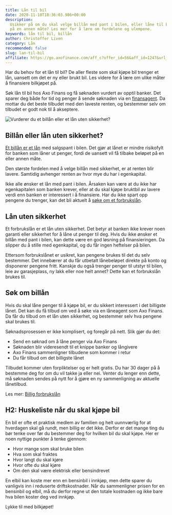 ```yaml
---
title: Lån til bil
date: 2020-11-10T18:36:03.986+00:00
description:
  Usikker på om du skal velge billån med pant i bilen, eller låne til bil
  på en annen måte? Les mer for å lære om fordelene og ulempene.
keywords: lån til bil, billån
author: Christoffer Liven
category: Lån
recommended: false
slug: lan-til-bil
affiliate: https://go.axofinance.com/aff_c?offer_id=56&aff_id=1247&url_id=82&source=A67
---
```


<!--StartFragment-->

Har du behov for et lån til bil? De aller fleste som skal kjøpe bil trenger et lån, uansett om det er ny eller brukt bil. Les videre for å lære om ulike måter å finansiere bilkjøpet på.

Søk lån til bil hos Axo Finans og få søknaden vurdert av opptil <NumberOfBanks /></NumberOfBanks> banker. Det sparer deg både for tid og penger å sende søknaden via en [finansagent](https://www.finanstilsynet.no/nyhetsarkiv/rundskriv/2019/rundskriv-om-finansagenter/). Da mottar du det beste tilbudet med den laveste renten, og bestemmer selv om tilbudet er godt nok til å akseptere.

![Vurderer du et billån eller et lån uten sikkerhet? ](/boliglan/img/billån.jpg 'Billån')

## Billån eller lån uten sikkerhet?

[Et billån er et lån](https://www.dagbladet.no/boliglan/billan/) med salgspant i bilen. Det gjør at lånet er mindre risikofylt for banken som låner ut penger, fordi de uansett vil få tilbake beløpet på en eller annen måte.

Den største fordelen med å velge billån med sikkerhet, er at renten blir lavere. Samtidig avhenger renten av hvor mye du har i egenkapital.

Ikke alle ønsker et lån med pant i bilen. Årsaken kan være at du ikke har egenkapitalen som banken krever, eller at du skal kjøpe bruktbil av lavere verdi enn banken er interessert i å finansiere. Har du ikke spart opp pengene du trenger, kan det bli aktuelt å [søke om et forbrukslån](https://www.dagbladet.no/boliglan/sok-forbrukslan/).

## Lån uten sikkerhet

Et forbrukslån er et lån uten sikkerhet. Det betyr at banken ikke krever noen garanti eller sikkerhet for å låne ut penger til deg. Hvis du ikke ønsker et billån med pant i bilen, kan dette være en god løsning på finansieringen. Da slipper du å stille med egenkapital, og du får ingen heftelser på bilen.

Ettersom forbrukslånet er usikret, kan pengene brukes til det du selv bestemmer. Det innebærer at du får utbetalt lånebeløpet direkte på konto og disponerer pengene fritt. Kanskje du også trenger penger til utstyr til bilen, leie av garasjeplass, ny lakk eller noe helt annet? Dette kan et forbrukslån brukes til.

## Søk om billån

Hvis du skal låne penger til å kjøpe bil, er du sikkert interessert i det billigste lånet. Det kan du få tilbud om ved å søke via en låneagent som Axo Finans. Da får du tilbud om et lån uten sikkerhet, og bestemmer selv hva pengene skal brukes til.

Søknadsprosessen er ikke komplisert, og foregår på nett. Slik gjør du det:

- Send en søknad om å låne penger via Axo Finans
- Søknaden blir videresendt til et knippe banker og långivere
- Axo Finans sammenligner tilbudene som kommer i retur
- Du får tilbud om det billigste lånet

Tilbudet kommer uten forpliktelser og er helt gratis. Du har 30 dager på å bestemme deg for om du vil takke ja eller nei. Venter du lenger enn dette, må søknaden sendes på nytt for å gjøre en ny sammenligning av aktuelle lånetilbud.

Les mer: [Billig forbrukslån](https://www.dagbladet.no/boliglan/billig-forbrukslan/)

## H2: Huskeliste når du skal kjøpe bil

En bil er ofte et praktisk medlem av familien og helt uunnværlig for at hverdagen skal gå rundt, men billig er det ikke. Derfor er det mange ting du bør tenke over før du bestemmer deg for hvilken bil du skal kjøpe. Her er noen nyttige punkter å tenke gjennom:

- Hvor mange som skal bruke bilen
- Hva som skal fraktes
- Hvor langt du skal kjøre
- Hvor ofte du skal kjøre
- Om den skal være elektrisk eller bensindrevet

En elbil kan koste mer enn en bensinbil i innkjøp, men dette sparer du vanligvis inn i reduserte driftskostnader. Når du sammenligner prisen for en bensinbil og elbil, må du derfor regne ut den totale kostnaden og ikke bare hva bilen koster deg ved innkjøp.

Lykke til med bilkjøpet!

<content-btn text="SØK HER" :url="affiliate" rel="nofollow"></content-btn>

<!--EndFragment-->
